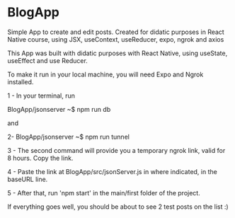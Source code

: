 # BlogApp
Simple App to create and edit posts. Created for didatic purposes in React Native course, using JSX, useContext, 
useReducer, expo, ngrok and axios

This App was built with didatic purposes with React Native, using useState, useEffect and use Reducer.

To make it run in your local machine, you will need Expo and Ngrok installed.

1 - In your terminal, run

  BlogApp/jsonserver ~$ npm run db
  
  and
  
2-  BlogApp/jsonserver ~$ npm run tunnel
  
  
3 - The second command will provide you a temporary ngrok  link, valid for 8 hours. Copy the link.
  
4 - Paste the link at BlogApp/src/jsonServer.js in where indicated, in the baseURL line.
  
5 - After that, run 'npm start' in the main/first folder of the project.
  
If everything goes well, you should be about to see 2 test posts on the list :)

